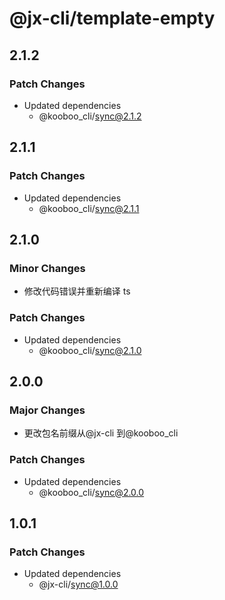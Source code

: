 # @jx-cli/template-empty

## 2.1.2

### Patch Changes

- Updated dependencies
  - @kooboo_cli/sync@2.1.2

## 2.1.1

### Patch Changes

- Updated dependencies
  - @kooboo_cli/sync@2.1.1

## 2.1.0

### Minor Changes

- 修改代码错误并重新编译 ts

### Patch Changes

- Updated dependencies
  - @kooboo_cli/sync@2.1.0

## 2.0.0

### Major Changes

- 更改包名前缀从@jx-cli 到@kooboo_cli

### Patch Changes

- Updated dependencies
  - @kooboo_cli/sync@2.0.0

## 1.0.1

### Patch Changes

- Updated dependencies
  - @jx-cli/sync@1.0.0
